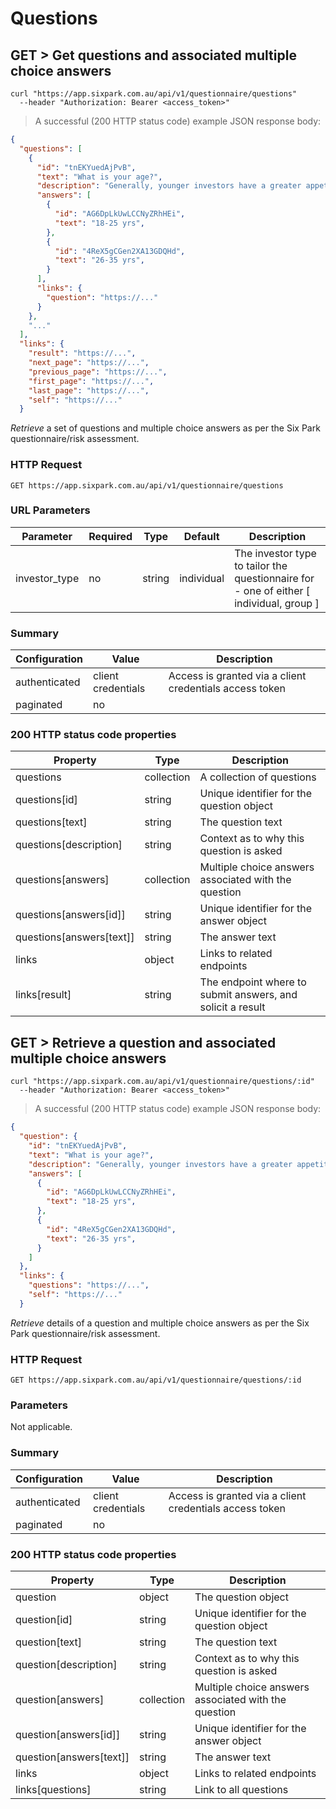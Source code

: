 # Questions

## GET > Get questions and associated multiple choice answers

```shell
curl "https://app.sixpark.com.au/api/v1/questionnaire/questions"
  --header "Authorization: Bearer <access_token>"
```

> A successful (200 HTTP status code) example JSON response body:

```json
{
  "questions": [
    {
      "id": "tnEKYuedAjPvB",
      "text": "What is your age?",
      "description": "Generally, younger investors have a greater appetite for...",
      "answers": [
        {
          "id": "AG6DpLkUwLCCNyZRhHEi",
          "text": "18-25 yrs",
        },
        {
          "id": "4ReX5gCGen2XA13GDQHd",
          "text": "26-35 yrs",
        }
      ],
      "links": {
        "question": "https://..."
      }
    },
    "..."
  ],
  "links": {
    "result": "https://...",
    "next_page": "https://...",
    "previous_page": "https://...",
    "first_page": "https://...",
    "last_page": "https://...",
    "self": "https://..."
  }
```

_Retrieve_ a set of questions and multiple choice answers as per the Six Park questionnaire/risk assessment.

### HTTP Request

`GET https://app.sixpark.com.au/api/v1/questionnaire/questions`

### URL Parameters

Parameter | Required | Type | Default | Description
--------- | ----------- | ----------- | ----------- | -----------
investor_type | no | string | individual | The investor type to tailor the questionnaire for - one of either [ individual, group ]

### Summary

Configuration | Value | Description
--------- | ------- | -----------
authenticated | client credentials | Access is granted via a client credentials access token
paginated | no | 

### 200 HTTP status code properties

Property | Type | Description
--------- | ----------- | -----------
questions | collection | A collection of questions
questions[id] | string | Unique identifier for the question object
questions[text] | string | The question text
questions[description] | string | Context as to why this question is asked
questions[answers] | collection | Multiple choice answers associated with the question
questions[answers[id]] | string | Unique identifier for the answer object
questions[answers[text]] | string | The answer text
links | object | Links to related endpoints
links[result] | string | The endpoint where to submit answers, and solicit a result


## GET > Retrieve a question and associated multiple choice answers

```shell
curl "https://app.sixpark.com.au/api/v1/questionnaire/questions/:id"
  --header "Authorization: Bearer <access_token>"
```

> A successful (200 HTTP status code) example JSON response body:

```json
{
  "question": {
    "id": "tnEKYuedAjPvB",
    "text": "What is your age?",
    "description": "Generally, younger investors have a greater appetite for...",
    "answers": [
      {
        "id": "AG6DpLkUwLCCNyZRhHEi",
        "text": "18-25 yrs",
      },
      {
        "id": "4ReX5gCGen2XA13GDQHd",
        "text": "26-35 yrs",
      }
    ]
  },
  "links": {
    "questions": "https://...",
    "self": "https://..."
  }
```

_Retrieve_ details of a question and multiple choice answers as per the Six Park questionnaire/risk assessment.

### HTTP Request

`GET https://app.sixpark.com.au/api/v1/questionnaire/questions/:id`

### Parameters

Not applicable.

### Summary

Configuration | Value | Description
--------- | ------- | -----------
authenticated | client credentials | Access is granted via a client credentials access token
paginated | no |

### 200 HTTP status code properties

Property | Type | Description
--------- | ----------- | -----------
question | object | The question object
question[id] | string | Unique identifier for the question object
question[text] | string | The question text
question[description] | string | Context as to why this question is asked
question[answers] | collection | Multiple choice answers associated with the question
question[answers[id]] | string | Unique identifier for the answer object
question[answers[text]] | string | The answer text
links | object | Links to related endpoints
links[questions] | string | Link to all questions
